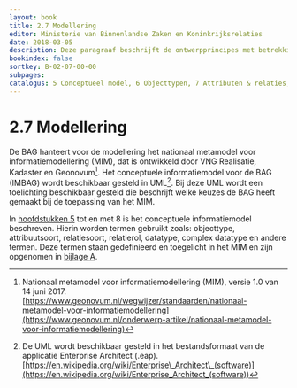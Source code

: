 ```yaml
---
layout: book
title: 2.7 Modellering
editor: Ministerie van Binnenlandse Zaken en Koninkrijksrelaties
date: 2018-03-05
description: Deze paragraaf beschrijft de ontwerpprincipes met betrekking tot de modellering.
bookindex: false
sortkey: B-02-07-00-00
subpages:
catalogus: 5 Conceptueel model, 6 Objecttypen, 7 Attributen & relaties, 8 Domeinwaarden, Bijlage A Begrippen & afkortingen
---
```


# 2.7 Modellering

De BAG hanteert voor de modellering het nationaal metamodel voor informatiemodellering (MIM), dat is ontwikkeld door VNG Realisatie, Kadaster en Geonovum[^2-7-i]. Het conceptuele informatiemodel voor de BAG (IMBAG) wordt beschikbaar gesteld in UML[^2-7-ii]. Bij deze UML wordt een toelichting beschikbaar gesteld die beschrijft welke keuzes de BAG heeft gemaakt bij de toepassing van het MIM.

In [hoofdstukken 5](#5-conceptueel-model) tot en met 8 is het conceptuele informatiemodel beschreven. Hierin worden termen gebruikt zoals: objecttype, attribuutsoort, relatiesoort, relatierol, datatype, complex datatype en andere termen. Deze termen staan gedefinieerd en toegelicht in het MIM en zijn opgenomen in [bijlage A](#bijlage-a-begrippen--afkortingen).

[^2-7-i]: Nationaal metamodel voor informatiemodellering (MIM), versie 1.0 van 14 juni 2017. [https://www.geonovum.nl/wegwijzer/standaarden/nationaal-metamodel-voor-informatiemodellering](https://www.geonovum.nl/onderwerp-artikel/nationaal-metamodel-voor-informatiemodellering)

[^2-7-ii]: De UML wordt beschikbaar gesteld in het bestandsformaat van de applicatie Enterprise Architect (.eap). [https://en.wikipedia.org/wiki/Enterprise\_Architect\_(software)](https://en.wikipedia.org/wiki/Enterprise_Architect_(software))
